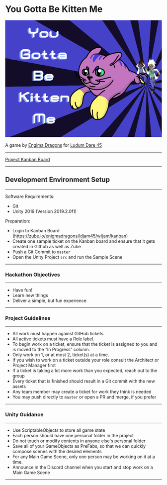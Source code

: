 # You Gotta Be Kitten Me

![You Gotta Be Kitten Me](/Screenshots/Title.png)

A game by [Engima Dragons](https://enigmadragons.itch.io/) for [Ludum Dare 45](https://ldjam.com/events/ludum-dare/45/$163569)

----

[Project Kanban Board](https://zube.io/enigmadragons/ldjam45/w/jam/kanban)

----

## Development Environment Setup

----

Software Requirements:

- Git
- Unity 2019 (Version 2019.2.0f1)

Preparation:

- Login to Kanban Board (https://zube.io/enigmadragons/ldjam45/w/jam/kanban)
- Create one sample ticket on the Kanban board and ensure that it gets created in Github as well as Zube
- Push a Git Commit to `master`
- Open the Unity Project `src` and run the Sample Scene

----

### Hackathon Objectives

----

- Have fun!
- Learn new things
- Deliver a simple, but fun experience

----

### Project Guidelines

----

- All work must happen against GitHub tickets.
- All active tickets must have a Role label.
- To begin work on a ticket, ensure that the ticket is assigned to you and is moved to the “In Progress” column.
- Only work on 1, or at most 2, ticket(s) at a time.
- If you wish to work on a ticket outside your role consult the Architect or Project Manager first
- If a ticket is taking a lot more work than you expected, reach out to the group
- Every ticket that is finished should result in a Git commit with the new assets
- Any team member may create a ticket for work they think is needed
- You may push directly to `master` or open a PR and merge, if you prefer

----

### Unity Guidance

----

- Use ScriptableObjects to store all game state
- Each person should have one personal folder in the project
- Do not touch or modify contents in anyone else's personal folder
- Save all of your GameObjects as PreFabs, so that we can quickly compose scenes with the desired elements
- For any Main Game Scene, only one person may be working on it at a time.
- Announce in the Discord channel when you start and stop work on a Main Game Scene

----
